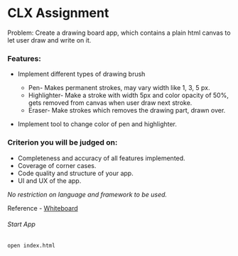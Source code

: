 # CLX Assignment

Problem: Create a drawing board app, which contains a plain html canvas to let
user draw and write on it.

### Features:

- Implement different types of drawing brush

  - Pen- Makes permanent strokes, may vary width like 1, 3, 5 px.
  - Highlighter- Make a stroke with width 5px and color opacity of 50%, gets
    removed from canvas when user draw next stroke.
  - Eraser- Make strokes which removes the drawing part, drawn over.

- Implement tool to change color of pen and highlighter.

### Criterion you will be judged on:

- Completeness and accuracy of all features implemented.
- Coverage of corner cases.
- Code quality and structure of your app.
- UI and UX of the app.

_No restriction on language and framework to be used._

Reference - [Whiteboard](https://whiteboard.explaineverything.com/)

###### Start App

`open index.html`
